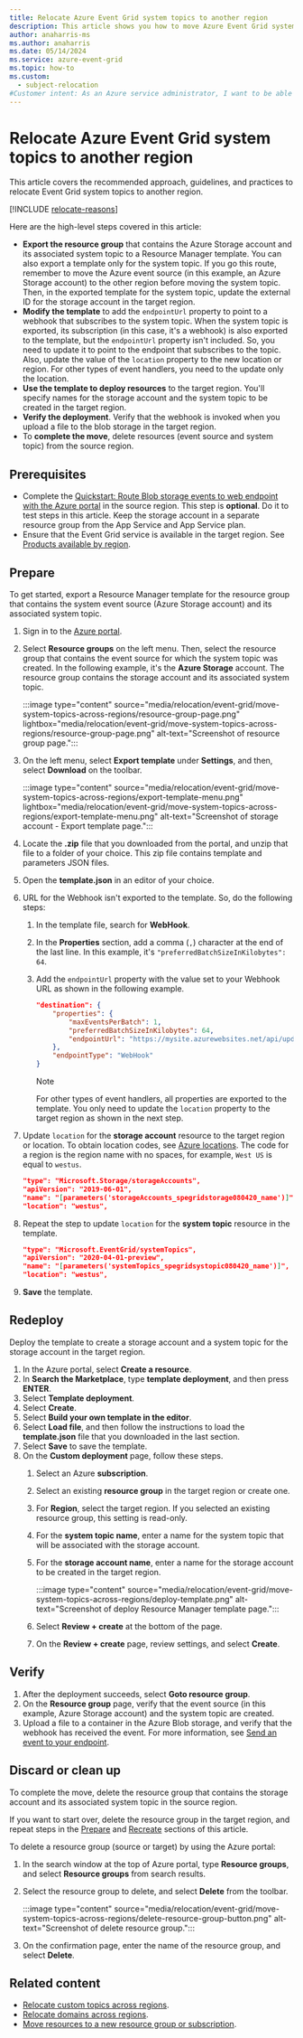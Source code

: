 ```yaml
---
title: Relocate Azure Event Grid system topics to another region
description: This article shows you how to move Azure Event Grid system topics to another region.  
author: anaharris-ms
ms.author: anaharris
ms.date: 05/14/2024
ms.service: azure-event-grid
ms.topic: how-to
ms.custom:
  - subject-relocation
#Customer intent: As an Azure service administrator, I want to be able to move an Azure event source and its associated system topic from one region to another region to have it closer to customers, to meet internal policy and governance requirements, or in response to capacity planning requirements. 
---
```


# Relocate Azure Event Grid system topics to another region

This article covers the recommended approach, guidelines, and practices to relocate Event Grid system topics to another region. 

[!INCLUDE [relocate-reasons](./includes/service-relocation-reason-include.md)]



Here are the high-level steps covered in this article: 

- **Export the resource group** that contains the Azure Storage account and its associated system topic to a Resource Manager template. You can also export a template only for the system topic. If you go this route, remember to move the Azure event source (in this example, an Azure Storage account) to the other region before moving the system topic. Then, in the exported template for the system topic, update the external ID for the storage account in the target region. 
- **Modify the template** to add the `endpointUrl` property to point to a webhook that subscribes to the system topic. When the system topic is exported, its subscription (in this case, it's a webhook) is also exported to the template, but the `endpointUrl` property isn't included. So, you need to update it to point to the endpoint that subscribes to the topic. Also, update the value of the `location` property to the new location or region. For other types of event handlers, you need to the update only the location. 
- **Use the template to deploy resources** to the target region. You'll specify names for the storage account and the system topic to be created in the target region. 
- **Verify the deployment**. Verify that the webhook is invoked when you upload a file to the blob storage in the target region. 
- To **complete the move**, delete resources (event source and system topic) from the source region. 

## Prerequisites
- Complete the [Quickstart: Route Blob storage events to web endpoint with the Azure portal](../event-grid/blob-event-quickstart-portal.md) in the source region. This step is **optional**. Do it to test steps in this article. Keep the storage account in a separate resource group from the App Service and App Service plan. 
- Ensure that the Event Grid service is available in the target region. See [Products available by region](https://azure.microsoft.com/global-infrastructure/services/?products=event-grid&regions=all).

## Prepare
To get started, export a Resource Manager template for the resource group that contains the system event source (Azure Storage account) and its associated system topic. 

1. Sign in to the [Azure portal](https://portal.azure.com).
1. Select **Resource groups** on the left menu. Then, select the resource group that contains the event source for which the system topic was created. In the following example, it's the **Azure Storage** account. The resource group contains the storage account and its associated system topic. 

    :::image type="content" source="media/relocation/event-grid/move-system-topics-across-regions/resource-group-page.png" lightbox="media/relocation/event-grid/move-system-topics-across-regions/resource-group-page.png" alt-text="Screenshot of resource group page.":::

1. On the left menu, select **Export template** under **Settings**, and then, select **Download** on the toolbar. 

    :::image type="content" source="media/relocation/event-grid/move-system-topics-across-regions/export-template-menu.png" lightbox="media/relocation/event-grid/move-system-topics-across-regions/export-template-menu.png" alt-text="Screenshot of storage account - Export template page.":::        
    
1. Locate the **.zip** file that you downloaded from the portal, and unzip that file to a folder of your choice. This zip file contains template and parameters JSON files. 
1. Open the **template.json** in an editor of your choice. 
1. URL for the Webhook isn't exported to the template. So, do the following steps:
    1. In the template file, search for **WebHook**. 
    1. In the **Properties** section, add a comma (`,`) character at the end of the last line. In this example, it's `"preferredBatchSizeInKilobytes": 64`. 
    1. Add the `endpointUrl` property with the value set to your Webhook URL as shown in the following example. 

        ```json
        "destination": {
            "properties": {
                "maxEventsPerBatch": 1,
                "preferredBatchSizeInKilobytes": 64,
                "endpointUrl": "https://mysite.azurewebsites.net/api/updates"
            },
            "endpointType": "WebHook"
        }
        ```

        > [!NOTE]
        > For other types of event handlers, all properties are exported to the template. You only need to update the `location` property to the target region as shown in the next step. 
7. Update `location` for the **storage account** resource to the target region or location. To obtain location codes, see [Azure locations](https://azure.microsoft.com/global-infrastructure/locations/). The code for a region is the region name with no spaces, for example, `West US` is equal to `westus`.

    ```json
    "type": "Microsoft.Storage/storageAccounts",
    "apiVersion": "2019-06-01",
    "name": "[parameters('storageAccounts_spegridstorage080420_name')]",
    "location": "westus",
    ```
8. Repeat the step to update `location` for the **system topic** resource in the template. 

    ```json
    "type": "Microsoft.EventGrid/systemTopics",
    "apiVersion": "2020-04-01-preview",
    "name": "[parameters('systemTopics_spegridsystopic080420_name')]",
    "location": "westus",
    ```
1. **Save** the template. 

## Redeploy 
Deploy the template to create a storage account and a system topic for the storage account in the target region. 

1. In the Azure portal, select **Create a resource**.
2. In **Search the Marketplace**, type **template deployment**, and then press **ENTER**.
3. Select **Template deployment**.
4. Select **Create**.
5. Select **Build your own template in the editor**.
6. Select **Load file**, and then follow the instructions to load the **template.json** file that you downloaded in the last section.
7. Select **Save** to save the template. 
8. On the **Custom deployment** page, follow these steps. 
    1. Select an Azure **subscription**. 
    1. Select an existing **resource group** in the target region or create one. 
    1. For **Region**, select the target region. If you selected an existing resource group, this setting is read-only.
    1. For the **system topic name**, enter a name for the system topic that will be associated with the storage account.  
    1. For the **storage account name**, enter a name for the storage account to be created in the target region. 

        :::image type="content" source="media/relocation/event-grid/move-system-topics-across-regions/deploy-template.png" alt-text="Screenshot of deploy Resource Manager template page.":::
    5. Select **Review + create** at the bottom of the page. 
    1. On the **Review + create** page, review settings, and select **Create**. 

## Verify
1. After the deployment succeeds, select **Goto resource group**. 
1. On the **Resource group** page, verify that the event source (in this example, Azure Storage account) and the system topic are created. 
1. Upload a file to a container in the Azure Blob storage, and verify that the webhook has received the event. For more information, see [Send an event to your endpoint](../event-grid/blob-event-quickstart-portal.md#send-an-event-to-your-endpoint).

## Discard or clean up
To complete the move, delete the resource group that contains the storage account and its associated system topic in the source region.  

If you want to start over, delete the resource group in the target region, and repeat steps in the [Prepare](#prepare) and [Recreate](#redeploy) sections of this article.

To delete a resource group (source or target) by using the Azure portal:

1. In the search window at the top of Azure portal, type **Resource groups**, and select **Resource groups** from search results. 
2. Select the resource group to delete, and select **Delete** from the toolbar. 

    :::image type="content" source="media/relocation/event-grid/move-system-topics-across-regions/delete-resource-group-button.png" alt-text="Screenshot of delete resource group.":::
3. On the confirmation page, enter the name of the resource group, and select **Delete**.  

## Related content


- [Relocate custom topics across regions](relocation-event-grid-custom-topics.md). 
- [Relocate domains across regions](relocation-event-grid-domains.md). 
- [Move resources to a new resource group or subscription](../azure-resource-manager/management/move-resource-group-and-subscription.md).
